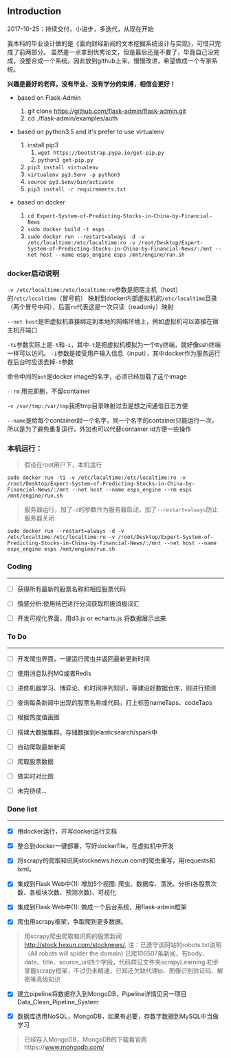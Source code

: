 ## Introduction

2017-10-25：持续交付，小进步，多迭代，从现在开始

我本科的毕业设计做的是《面向财经新闻的文本挖掘系统设计与实现》，可惜只完成了前两部分。
虽然差一点拿到优秀论文，但是最后还是不要了，毕竟自己没完成，没整合成一个系统。因此放到github上来，慢慢改进，希望做成一个专家系统。

**兴趣是最好的老师，没有毕业、没有学分的束缚，相信会更好！**


- based on Flask-Admin

    1. git clone https://github.com/flask-admin/flask-admin.git
    2. cd ./flask-admin/examples/auth

- based on python3.5 and it's prefer to use virtualenv
    
    1. install pip3
        1. `wget https://bootstrap.pypa.io/get-pip.py`
        2. `python3 get-pip.py`
    2. `pip3 install virtualenv`
    3. `virtualenv py3.5env -p python3`
    4. `source py3.5env/bin/activate`
    5. `pip3 install -r requirements.txt`

- based on docker 

    1. `cd Expert-System-of-Predicting-Stocks-in-China-by-Financial-News`
    2. `sudo docker build -t esps .`
    3. `sudo docker run --restart=always -d -v /etc/localtime:/etc/localtime:ro -v /root/Desktop/Expert-System-of-Predicting-Stocks-in-China-by-Financial-News/:/mnt --net host --name esps_engine esps /mnt/engine/run.sh`

### docker启动说明

`-v /etc/localtime:/etc/localtime:ro`参数是把宿主机（host）的`/etc/localtime`（冒号前）
映射到docker内部虚拟机的`/etc/localtime`目录（两个冒号中间），后面`ro`代表这是一次只读（readonly）映射

`--net host`是把虚拟机直接绑定到本地的网络环境上，例如虚拟机可以直接在宿主机开端口

`-ti`参数实际上是`-t`和`-i`，其中`-t`是把虚拟机模拟为一个tty终端，就好像ssh终端一样可以访问。
`-i`参数是接受用户输入信息（input），其中docker作为服务运行在后台时应该去掉`-t`参数

命令中间的`bot`是docker image的名字，必须已经加载了这个image

`--rm` 用完即删，不留container

`-v /var/tmp:/var/tmp`我把tmp目录映射过去是想之间通信日志方便

`--name`是给每个container起一个名字，同一个名字的container只能运行一次，
所以是为了避免重复运行，外加也可以代替container id方便一些操作

### 本机运行：

> 假设在root用户下，本机运行

`sudo docker run -ti -v /etc/localtime:/etc/localtime:ro -v /root/Desktop/Expert-System-of-Predicting-Stocks-in-China-by-Financial-News/:/mnt --net host --name esps_engine --rm esps /mnt/engine/run.sh`

> 服务器运行，加了`-d`的参数作为服务器启动，加了`--restart=always`防止服务器关闭

`sudo docker run --restart=always -d -v /etc/localtime:/etc/localtime:ro -v /root/Desktop/Expert-System-of-Predicting-Stocks-in-China-by-Financial-News/:/mnt --net host --name esps_engine esps /mnt/engine/run.sh`


### Coding

---

- [ ] 获得所有最新的股票名称和相应股票代码

- [ ] 情感分析:使用结巴进行分词获取积极消极词汇

- [ ] 开发可视化界面，用d3.js or echarts.js 将数据展示出来


### To Do

---

- [ ] 开发爬虫界面，一键运行爬虫并返回最新更新时间

- [ ] 使用消息队列MQ或者Redis

- [ ] 进修机器学习、博弈论、和时间序列知识，等建设好数据仓库，则进行预测

- [ ] 查询每条新闻中出现的股票名称或代码，打上标签nameTaps、codeTaps

- [ ] 根据热度值画图

- [ ] 搭建大数据集群，存储数据到elasticsearch/spark中

- [ ] 自动爬取最新新闻

- [ ] 爬取股票数据

- [ ] 做实时对比图

- [ ] 未完待续...

### Done list

---

- [x] 用docker运行，并写docker运行文档

- [x] 整合到docker一键部署，写好dockerfile，在虚拟机中开发

- [x] 将scrapy的爬取和讯网stocknews.hexun.com的爬虫重写，用requests和lxml。

- [x] 集成到Flask Web中(1): 增加5个视图: 爬虫、数据库、清洗、分析(各股票次数、各板块次数、预测次数)、可视化


- [x] 集成到Flask Web中(1): 做成一个后台系统，用flask-admin框架

- [x] 爬虫用scrapy框架，争取爬到更多数据。

> 用scrapy爬虫爬取和讯网的股票新闻 http://stock.hexun.com/stocknews/, 注：已遵守该网站的robots.txt说明（All robots will spider the domain)
> 已爬106507条新闻，有body、date、title、source_url四个字段，代码祥见文件夹scrapyLearning
> 初步掌握scrapy框架，不过仍未精通，已知还欠缺代理ip、图像识别验证码、解密等高级知识


- [x] 建立pipeline将数据存入到MongoDB，Pipeline详情见另一项目Data_Clean_Pipeline_System

- [x] 数据库选用NoSQL，MongoDB，如果有必要，存数字数据到MySQL中当做学习   

> 已经存入MongoDB，MongoDB的下载看官网https://www.mongodb.com/
